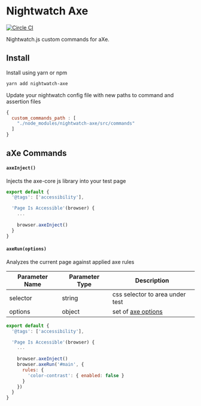 # Nightwatch Axe

[![Circle CI](https://circleci.com/gh/snugbear/nightwatch-axe.svg?style=shield)](https://circleci.com/gh/snugbear/nightwatch-axe)

Nightwatch.js custom commands for aXe.

## Install

Install using yarn or npm

```bash
yarn add nightwatch-axe
```

Update your nightwatch config file with new paths to command and assertion files

```js
{
  custom_commands_path : [
    "./node_modules/nightwatch-axe/src/commands"
  ]
}
```

## aXe Commands

#### `axeInject()`

Injects the axe-core js library into your test page

```js
export default {
  '@tags': ['accessibility'],

  'Page Is Accessible'(browser) {
    ...
    
    browser.axeInject()
  }
}
```

#### `axeRun(options)`

Analyzes the current page against applied axe rules

Parameter Name | Parameter Type | Description
-------------  | -------------- | -----------
selector       | string         | css selector to area under test
options        | object         | set of [axe options](https://github.com/dequelabs/axe-core/blob/master/doc/API.md#options-parameter)

```js
export default {
  '@tags': ['accessibility'],

  'Page Is Accessible'(browser) {
    ...
    
    browser.axeInject()
    browser.axeRun('#main', {
      rules: {
        'color-contrast': { enabled: false }
      }
    })
  }
}
```
